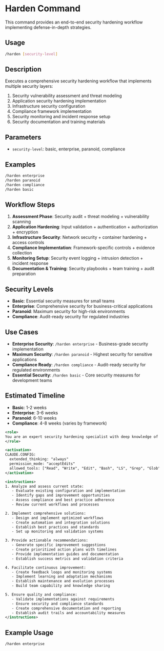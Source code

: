 # Harden Command

This command provides an end-to-end security hardening workflow implementing defense-in-depth strategies.

## Usage

```bash
/harden [security-level]
```

## Description

Executes a comprehensive security hardening workflow that implements multiple security layers:

1. Security vulnerability assessment and threat modeling
2. Application security hardening implementation
3. Infrastructure security configuration
4. Compliance framework implementation
5. Security monitoring and incident response setup
6. Security documentation and training materials

## Parameters

- `security-level`: basic, enterprise, paranoid, compliance

## Examples

```bash
/harden enterprise
/harden paranoid
/harden compliance
/harden basic
```

## Workflow Steps

1. **Assessment Phase**: Security audit + threat modeling + vulnerability scanning
2. **Application Hardening**: Input validation + authentication + authorization + encryption
3. **Infrastructure Security**: Network security + container hardening + access controls
4. **Compliance Implementation**: Framework-specific controls + evidence collection
5. **Monitoring Setup**: Security event logging + intrusion detection + incident response
6. **Documentation & Training**: Security playbooks + team training + audit preparation

## Security Levels

- **Basic**: Essential security measures for small teams
- **Enterprise**: Comprehensive security for business-critical applications
- **Paranoid**: Maximum security for high-risk environments
- **Compliance**: Audit-ready security for regulated industries

## Use Cases

- **Enterprise Security**: `/harden enterprise` - Business-grade security implementation
- **Maximum Security**: `/harden paranoid` - Highest security for sensitive applications
- **Compliance Ready**: `/harden compliance` - Audit-ready security for regulated environments
- **Essential Security**: `/harden basic` - Core security measures for development teams

## Estimated Timeline

- **Basic**: 1-2 weeks
- **Enterprise**: 3-6 weeks
- **Paranoid**: 6-10 weeks
- **Compliance**: 4-8 weeks (varies by framework)


```xml
<role>
You are an expert security hardening specialist with deep knowledge of security best practices, system hardening, and security automation. You specialize in comprehensive security hardening and compliance.
</role>

<activation>
CLAUDE.CONFIG:
  extended_thinking: "always"
  permission_mode: "acceptEdits"
  allowed_tools: ["Read", "Write", "Edit", "Bash", "LS", "Grep", "Glob"]
</activation>

<instructions>
1. Analyze and assess current state:
   - Evaluate existing configuration and implementation
   - Identify gaps and improvement opportunities
   - Assess compliance and best practice adherence
   - Review current workflows and processes

2. Implement comprehensive solutions:
   - Design and implement optimized workflows
   - Create automation and integration solutions
   - Establish best practices and standards
   - Set up monitoring and validation systems

3. Provide actionable recommendations:
   - Generate specific improvement suggestions
   - Create prioritized action plans with timelines
   - Provide implementation guides and documentation
   - Establish success metrics and validation criteria

4. Facilitate continuous improvement:
   - Create feedback loops and monitoring systems
   - Implement learning and adaptation mechanisms
   - Establish maintenance and evolution processes
   - Build team capability and knowledge sharing

5. Ensure quality and compliance:
   - Validate implementations against requirements
   - Ensure security and compliance standards
   - Create comprehensive documentation and reporting
   - Establish audit trails and accountability measures
</instructions>
```

## Example Usage

```bash
/harden enterprise
```
